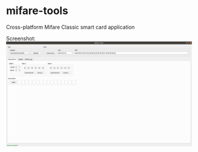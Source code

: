 # mifare-tools
Cross-platform Mifare Classic smart card application

Screenshot:
![alt text](https://github.com/fananimi/mifare-tools/blob/master/images/screenshot.png)
